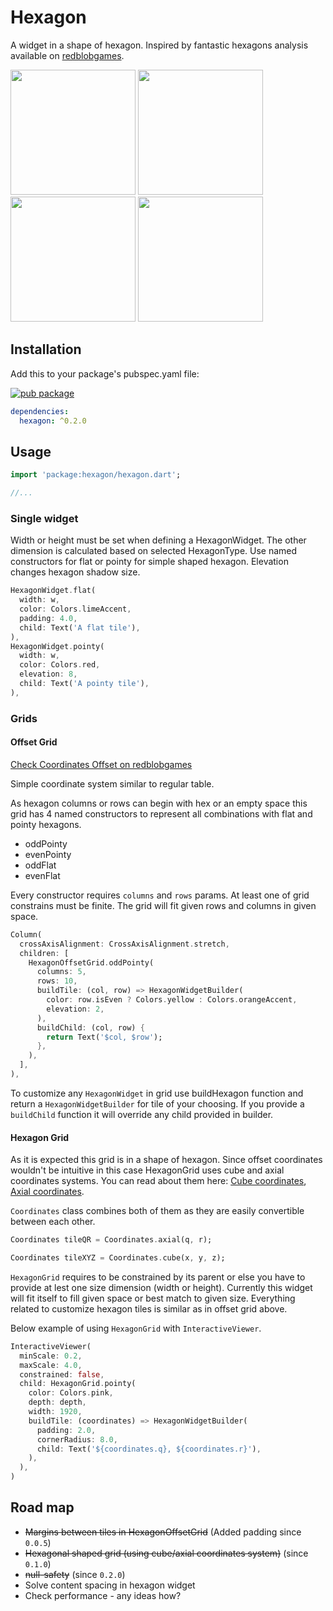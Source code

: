 # Hexagon

A widget in a shape of hexagon.
Inspired by fantastic hexagons analysis available on [redblobgames](https://www.redblobgames.com/grids/hexagons/).

<img src="https://raw.githubusercontent.com/rSquared-software/flutter-hexagon/master/example/hexagon_example_1.png" width="200"> <img src="https://raw.githubusercontent.com/rSquared-software/flutter-hexagon/master/example/hexagon_example_2.png" width="200"> <img src="https://raw.githubusercontent.com/rSquared-software/flutter-hexagon/master/example/hexagon_example_3.png" width="200"> <img src="https://raw.githubusercontent.com/rSquared-software/flutter-hexagon/master/example/hexagon_example_4.png" width="200">

## Installation
Add this to your package's pubspec.yaml file:

[![pub package](https://img.shields.io/pub/v/hexagon.svg)](https://pub.dev/packages/hexagon)

```yaml
dependencies:
  hexagon: ^0.2.0
```

## Usage

```dart
import 'package:hexagon/hexagon.dart';

//...
```

### Single widget
Width or height must be set when defining a HexagonWidget. The other dimension is calculated based on selected HexagonType.
Use named constructors for flat or pointy for simple shaped hexagon. Elevation changes hexagon shadow size.

```dart
HexagonWidget.flat(
  width: w,
  color: Colors.limeAccent,
  padding: 4.0,
  child: Text('A flat tile'),
),
HexagonWidget.pointy(
  width: w,
  color: Colors.red,
  elevation: 8,
  child: Text('A pointy tile'),
),
```

### Grids
#### Offset Grid
[Check Coordinates Offset on redblobgames](https://www.redblobgames.com/grids/hexagons/#coordinates-offset)

Simple coordinate system similar to regular table.

As hexagon columns or rows can begin with hex or an empty space this grid has 4 named constructors to represent all combinations with flat and pointy hexagons.
* oddPointy
* evenPointy
* oddFlat
* evenFlat

Every constructor requires `columns` and `rows` params.
At least one of grid constrains must be finite. The grid will fit given rows and columns in given space.

```dart
Column(
  crossAxisAlignment: CrossAxisAlignment.stretch,
  children: [
    HexagonOffsetGrid.oddPointy(
      columns: 5,
      rows: 10,
      buildTile: (col, row) => HexagonWidgetBuilder(
        color: row.isEven ? Colors.yellow : Colors.orangeAccent,
        elevation: 2,
      ),
      buildChild: (col, row) {
        return Text('$col, $row');
      },
    ),
  ],
),
```

To customize any `HexagonWidget` in grid use buildHexagon function and return a `HexagonWidgetBuilder` for tile of your choosing.
If you provide a `buildChild` function it will override any child provided in builder.

#### Hexagon Grid
As it is expected this grid is in a shape of hexagon.
Since offset coordinates wouldn't be intuitive in this case HexagonGrid uses cube and axial coordinates systems.
You can read about them here: [Cube coordinates](https://www.redblobgames.com/grids/hexagons/#coordinates-cube), [Axial coordinates](https://www.redblobgames.com/grids/hexagons/#coordinates-axial).

`Coordinates` class combines both of them as they are easily convertible between each other.

```dart
Coordinates tileQR = Coordinates.axial(q, r);

Coordinates tileXYZ = Coordinates.cube(x, y, z);
```

`HexagonGrid` requires to be constrained by its parent or else you have to provide at lest one size dimension (width or height). Currently this widget will fit itself to fill given space or best match to given size.
Everything related to customize hexagon tiles is similar as in offset grid above.

Below example of using `HexagonGrid` with `InteractiveViewer`.

```dart
InteractiveViewer(
  minScale: 0.2,
  maxScale: 4.0,
  constrained: false,
  child: HexagonGrid.pointy(
    color: Colors.pink,
    depth: depth,
    width: 1920,
    buildTile: (coordinates) => HexagonWidgetBuilder(
      padding: 2.0,
      cornerRadius: 8.0,
      child: Text('${coordinates.q}, ${coordinates.r}'),
    ),
  ),
)
```

## Road map

* ~~Margins between tiles in HexagonOffsetGrid~~ (Added padding since `0.0.5`)
* ~~Hexagonal shaped grid (using cube/axial coordinates system)~~ (since `0.1.0`)
* ~~null-safety~~ (since `0.2.0`)
* Solve content spacing in hexagon widget
* Check performance - any ideas how?